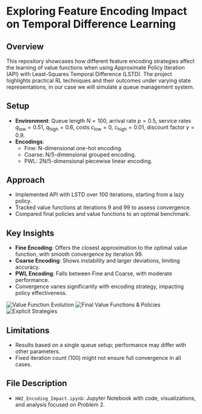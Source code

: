 # Exploring Feature Encoding Impact on Temporal Difference Learning

## Overview

This repository showcases how different feature encoding strategies affect the learning of value functions when using Approximate Policy Iteration (API) with Least-Squares Temporal Difference (LSTD). The project highlights practical RL techniques and their outcomes under varying state representations, in our case we will simulate a queue management system.

## Setup

- **Environment**: Queue length $N=100$, arrival rate $p=0.5$, service rates $q_{\text{low}}=0.51$, $q_{\text{high}}=0.6$, costs $c_{\text{low}}=0$, $c_{\text{high}}=0.01$, discount factor $\gamma=0.9$.
- **Encodings**: 
  - Fine: N-dimensional one-hot encoding.
  - Coarse: N/5-dimensional grouped encoding.
  - PWL: 2N/5-dimensional piecewise linear encoding.

## Approach

- Implemented API with LSTD over 100 iterations, starting from a lazy policy.
- Tracked value functions at iterations 9 and 99 to assess convergence.
- Compared final policies and value functions to an optimal benchmark.

## Key Insights

- **Fine Encoding**: Offers the closest approximation to the optimal value function, with smooth convergence by iteration 99.
- **Coarse Encoding**: Shows instability and larger deviations, limiting accuracy.
- **PWL Encoding**: Falls between Fine and Coarse, with moderate performance.
- Convergence varies significantly with encoding strategy, impacting policy effectiveness.

![Value Function Evolution](output/plot1.png)
![Final Value Functions & Policies](output/plot2.png)
![Explicit Strategies](output/plot3.png)

## Limitations

- Results based on a single queue setup; performance may differ with other parameters.
- Fixed iteration count (100) might not ensure full convergence in all cases.

## File Description
- `HW2_Encoding_Impact.ipynb`: Jupyter Notebook with code, visualizations, and analysis focused on Problem 2.
